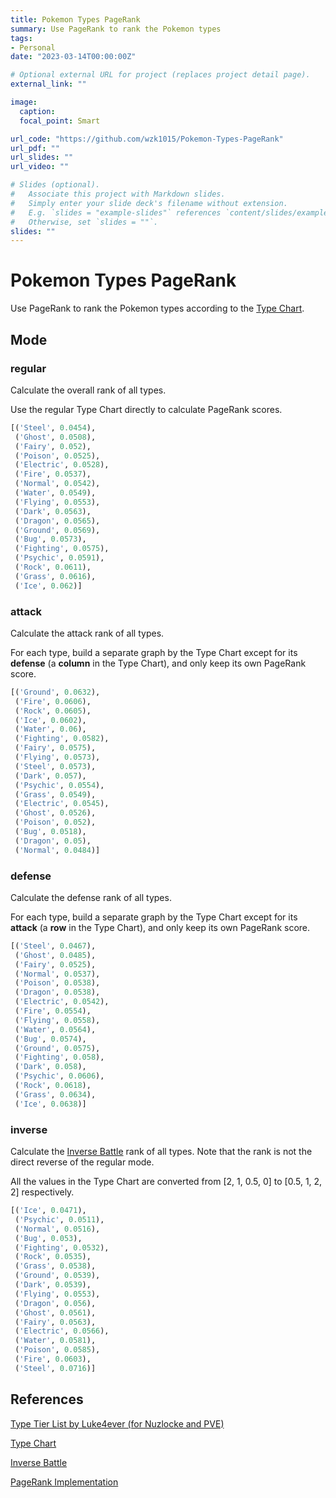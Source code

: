 ```yaml
---
title: Pokemon Types PageRank
summary: Use PageRank to rank the Pokemon types
tags:
- Personal
date: "2023-03-14T00:00:00Z"

# Optional external URL for project (replaces project detail page).
external_link: ""

image:
  caption: 
  focal_point: Smart

url_code: "https://github.com/wzk1015/Pokemon-Types-PageRank"
url_pdf: ""
url_slides: ""
url_video: ""

# Slides (optional).
#   Associate this project with Markdown slides.
#   Simply enter your slide deck's filename without extension.
#   E.g. `slides = "example-slides"` references `content/slides/example-slides.md`.
#   Otherwise, set `slides = ""`.
slides: ""
---
```




# Pokemon Types PageRank

Use PageRank to rank the Pokemon types according to the [Type Chart](https://bulbapedia.bulbagarden.net/wiki/Type#Type_chart).



## Mode

### regular

Calculate the overall rank of all types. 

Use the regular Type Chart directly to calculate PageRank scores.

```python
[('Steel', 0.0454),
 ('Ghost', 0.0508),
 ('Fairy', 0.052),
 ('Poison', 0.0525),
 ('Electric', 0.0528),
 ('Fire', 0.0537),
 ('Normal', 0.0542),
 ('Water', 0.0549),
 ('Flying', 0.0553),
 ('Dark', 0.0563),
 ('Dragon', 0.0565),
 ('Ground', 0.0569),
 ('Bug', 0.0573),
 ('Fighting', 0.0575),
 ('Psychic', 0.0591),
 ('Rock', 0.0611),
 ('Grass', 0.0616),
 ('Ice', 0.062)]
```



### attack

Calculate the attack rank of all types. 

For each type, build a separate graph by the Type Chart except for its **defense** (a **column** in the Type Chart), and only keep its own PageRank score.

```python
[('Ground', 0.0632),
 ('Fire', 0.0606),
 ('Rock', 0.0605),
 ('Ice', 0.0602),
 ('Water', 0.06),
 ('Fighting', 0.0582),
 ('Fairy', 0.0575),
 ('Flying', 0.0573),
 ('Steel', 0.0573),
 ('Dark', 0.057),
 ('Psychic', 0.0554),
 ('Grass', 0.0549),
 ('Electric', 0.0545),
 ('Ghost', 0.0526),
 ('Poison', 0.052),
 ('Bug', 0.0518),
 ('Dragon', 0.05),
 ('Normal', 0.0484)]
```



### defense

Calculate the defense rank of all types. 

For each type, build a separate graph by the Type Chart except for its **attack** (a **row** in the Type Chart), and only keep its own PageRank score.

```python
[('Steel', 0.0467),
 ('Ghost', 0.0485),
 ('Fairy', 0.0525),
 ('Normal', 0.0537),
 ('Poison', 0.0538),
 ('Dragon', 0.0538),
 ('Electric', 0.0542),
 ('Fire', 0.0554),
 ('Flying', 0.0558),
 ('Water', 0.0564),
 ('Bug', 0.0574),
 ('Ground', 0.0575),
 ('Fighting', 0.058),
 ('Dark', 0.058),
 ('Psychic', 0.0606),
 ('Rock', 0.0618),
 ('Grass', 0.0634),
 ('Ice', 0.0638)]
```



### inverse

Calculate the [Inverse Battle](https://bulbapedia.bulbagarden.net/wiki/Inverse_Battle) rank of all types. Note that the rank is not the direct reverse of the regular mode.

All the values in the Type Chart are converted from [2, 1, 0.5, 0] to [0.5, 1, 2, 2] respectively.

 ```python
 [('Ice', 0.0471),
  ('Psychic', 0.0511),
  ('Normal', 0.0516),
  ('Bug', 0.053),
  ('Fighting', 0.0532),
  ('Rock', 0.0535),
  ('Grass', 0.0538),
  ('Ground', 0.0539),
  ('Dark', 0.0539),
  ('Flying', 0.0553),
  ('Dragon', 0.056),
  ('Ghost', 0.0561),
  ('Fairy', 0.0563),
  ('Electric', 0.0566),
  ('Water', 0.0581),
  ('Poison', 0.0585),
  ('Fire', 0.0603),
  ('Steel', 0.0716)]
 ```



## References

[Type Tier List by Luke4ever (for Nuzlocke and PVE)](https://www.bilibili.com/video/BV1jg411X7Jf)

[Type Chart](https://bulbapedia.bulbagarden.net/wiki/Type#Type_chart)

[Inverse Battle](https://bulbapedia.bulbagarden.net/wiki/Inverse_Battle)

[PageRank Implementation](https://github.com/cystanford/PageRank)

